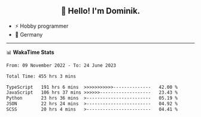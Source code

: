 <h2 align="center">👋 Hello! I'm Dominik.</h2>

- ⚡ Hobby programmer
- 📍 Germany

---
📊 **WakaTime Stats**
<!--START_SECTION:waka-->

```txt
From: 09 November 2022 - To: 24 June 2023

Total Time: 455 hrs 3 mins

TypeScript   191 hrs 6 mins  >>>>>>>>>>>--------------   42.00 %
JavaScript   106 hrs 37 mins >>>>>>-------------------   23.43 %
Python       23 hrs 36 mins  >------------------------   05.19 %
JSON         22 hrs 24 mins  >------------------------   04.92 %
SCSS         20 hrs 4 mins   >------------------------   04.41 %
```

<!--END_SECTION:waka-->
